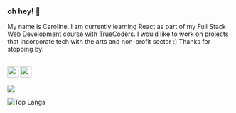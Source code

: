 
<p align = "center">
  
### oh hey! 🌈


My name is Caroline. I am currently learning React as part of my Full Stack Web Development course with <a href="truecoders.io">TrueCoders</a>. I would like to work on projects that incorporate tech with the arts and non-profit sector :) Thanks for stopping by!
<p>
  <br/><a href="https://www.linkedin.com/in/carolinefonseca/"><img src="https://img.shields.io/badge/linkedin-%230077B5.svg?&style=for-the-badge&logo=linkedin&logoColor=white" height=25></a>
<a href="mailto:caroline.fonseca0001@gmail.com"><img src="https://img.shields.io/badge/Gmail-D14836?style=for-the-badge&logo=gmail&logoColor=white" height=25></a>

<img
  src="https://github-readme-stats.vercel.app/api?username=carolinefonseca0001&show_icons=true&theme=react&&hide_border=true"
/>

![Top Langs](https://github-readme-stats.vercel.app/api/top-langs/?username=carolinefonseca0001&size_weight=0.5&count_weight=0.5)
